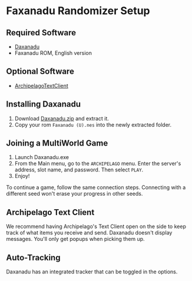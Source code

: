 # Faxanadu Randomizer Setup

## Required Software

- [Daxanadu](https://github.com/Daivuk/Daxanadu/releases/)
- Faxanadu ROM, English version

## Optional Software

- [ArchipelagoTextClient](https://github.com/ArchipelagoMW/Archipelago/releases)

## Installing Daxanadu
1. Download [Daxanadu.zip](https://github.com/Daivuk/Daxanadu/releases/) and extract it.
2. Copy your rom `Faxanadu (U).nes` into the newly extracted folder.

## Joining a MultiWorld Game

1. Launch Daxanadu.exe
2. From the Main menu, go to the `ARCHIPELAGO` menu. Enter the server's address, slot name, and password. Then select `PLAY`.
3. Enjoy!

To continue a game, follow the same connection steps.
Connecting with a different seed won't erase your progress in other seeds.

## Archipelago Text Client

We recommend having Archipelago's Text Client open on the side to keep track of what items you receive and send.
Daxanadu doesn't display messages. You'll only get popups when picking them up.

## Auto-Tracking

Daxanadu has an integrated tracker that can be toggled in the options.

